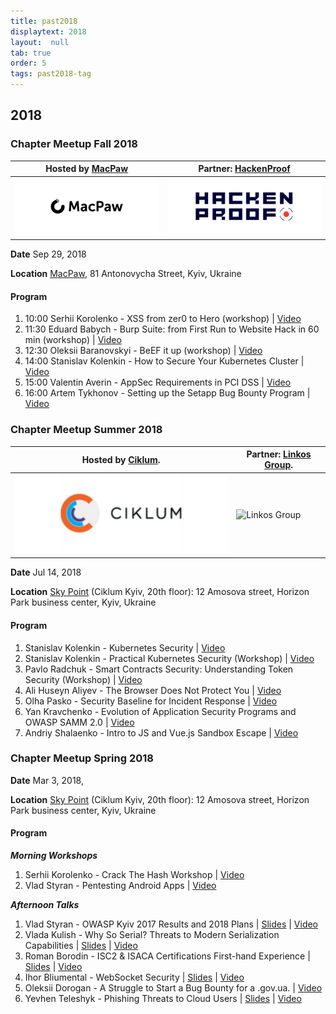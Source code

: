 ```yaml
---
title: past2018
displaytext: 2018
layout:  null
tab: true
order: 5
tags: past2018-tag
---
```


## 2018

### Chapter Meetup Fall 2018

| Hosted by [MacPaw](http://macpaw.com)                                                                                                                             | Partner: [HackenProof](http://hackenproof.com)    |
| ----------------------------------------------------------------------------------------------------------------------------------------------------------------- | ----------------------------------------------------- |
| ![MacPaw](assets/images/partners/macpaw.png "MacPaw") | ![HackenProof](assets/images/partners/hackenproof.png "HackenProof") |

**Date** Sep 29, 2018 

**Location** [MacPaw](https://macpaw.com), 81
Antonovycha Street, Kyiv, Ukraine

#### Program

1.  10:00 Serhii Korolenko - XSS from zer0 to Hero (workshop) |
    [Video](https://www.youtube.com/watch?v=mKqc9u_BRLM)
2.  11:30 Eduard Babych - Burp Suite: from First Run to Website Hack in
    60 min (workshop) |
    [Video](https://www.youtube.com/watch?v=GNe9NfEWq0A)
3.  12:30 Oleksii Baranovskyi - BeEF it up (workshop) |
    [Video](https://www.youtube.com/watch?v=V7wx9fMp92s)
4.  14:00 Stanislav Kolenkin - How to Secure Your Kubernetes Cluster |
    [Video](https://www.youtube.com/watch?v=iRB-Jqc5XNs)
5.  15:00 Valentin Averin - AppSec Requirements in PCI DSS |
    [Video](https://www.youtube.com/watch?v=ixAGG_4g9PE)
6.  16:00 Artem Tykhonov - Setting up the Setapp Bug Bounty Program |
    [Video](https://www.youtube.com/watch?v=CSYY90PWuBs)

### Chapter Meetup Summer 2018

| Hosted by [Ciklum](https://www.ciklum.com). | Partner: [Linkos Group](http://www.linkos.com.ua). |
| ------------------------------------------- | ------------------------------------------------------ |
| ![Ciklum](assets/images/partners/ciklum.png "Ciklum")      | ![Linkos Group](assets/images/partners/linkos.jpg "Linkos Group")                 |

**Date** Jul 14, 2018

**Location** [Sky
Point](https://foursquare.com/v/sky-point-20th-floor/4e809969d3e3d2ec7ec3a5ef)
(Ciklum Kyiv, 20th floor): 12 Amosova street, Horizon Park business
center, Kyiv, Ukraine

#### Program

1.  Stanislav Kolenkin - Kubernetes Security |
    [Video](https://www.youtube.com/watch?v=rcY4ol6Wi90&index=1&list=PLDLqQj8RuUFtNtrorz3R3JA0861QpQXX3)
2.  Stanislav Kolenkin - Practical Kubernetes Security (Workshop) |
    [Video](https://www.youtube.com/watch?v=XiiriQpcKP4&index=2&list=PLDLqQj8RuUFtNtrorz3R3JA0861QpQXX3)
3.  Pavlo Radchuk - Smart Contracts Security: Understanding Token
    Security (Workshop) |
    [Video](https://www.youtube.com/watch?v=BTC2-3LB0uA&index=3&list=PLDLqQj8RuUFtNtrorz3R3JA0861QpQXX3)
4.  Ali Huseyn Aliyev - The Browser Does Not Protect You |
    [Video](https://www.youtube.com/watch?v=BTC2-3LB0uA&index=3&list=PLDLqQj8RuUFtNtrorz3R3JA0861QpQXX3)
5.  Olha Pasko - Security Baseline for Incident Response |
    [Video](https://www.youtube.com/watch?v=YOUmEGWp1is&list=PLDLqQj8RuUFtNtrorz3R3JA0861QpQXX3&index=4)
6.  Yan Kravchenko - Evolution of Application Security Programs and
    OWASP SAMM 2.0 |
    [Video](https://www.youtube.com/watch?v=xijsNetSQUw&list=PLDLqQj8RuUFtNtrorz3R3JA0861QpQXX3&index=5)
7.  Andriy Shalaenko - Intro to JS and Vue.js Sandbox Escape |
    [Video](https://www.youtube.com/watch?v=jFK2TqAkrsY&list=PLDLqQj8RuUFtNtrorz3R3JA0861QpQXX3&index=6)

### Chapter Meetup Spring 2018

**Date** Mar 3, 2018,

**Location** [Sky
Point](https://foursquare.com/v/sky-point-20th-floor/4e809969d3e3d2ec7ec3a5ef)
(Ciklum Kyiv, 20th floor): 12 Amosova street, Horizon Park business
center, Kyiv, Ukraine

#### **Program**

***Morning Workshops***

1.  Serhii Korolenko - Crack The Hash Workshop |
    [Video](https://www.youtube.com/watch?v=YetkDs-wvTE)
2.  Vlad Styran - Pentesting Android Apps |
    [Video](https://www.youtube.com/watch?v=vih61eM3DsA)

***Afternoon Talks***

1.  Vlad Styran - OWASP Kyiv 2017 Results and 2018 Plans |
    [Slides](https://www.slideshare.net/owaspKyiv/vlad-styran-owasp-kyiv-2017-report-and-2018-plans)
    | [Video](https://www.youtube.com/watch?v=iFRT5j5yPsY)
2.  Vlada Kulish - Why So Serial? Threats to Modern Serialization
    Capabilities |
    [Slides](https://www.slideshare.net/owaspKyiv/vlada-kulish-why-so-serial)
    | [Video](https://www.youtube.com/watch?v=QHRBQYSh-aU)
3.  Roman Borodin - ISC2 & ISACA Certifications First-hand Experience |
    [Slides](https://www.slideshare.net/owaspKyiv/roman-borodin-isc2-isaca-certification-programs-firsthand-experience)
    | [Video](https://www.youtube.com/watch?v=w9AA5DKTyKI)
4.  Ihor Bliumental - WebSocket Security |
    [Slides](https://www.slideshare.net/owaspKyiv/ihor-bliumental-websockets)
    | [Video](https://www.youtube.com/watch?v=ucy98JiE-nU)
5.  Oleksii Dorogan - A Struggle to Start a Bug Bounty for a .gov.ua. |
    [Video](https://www.youtube.com/watch?v=pzanY97lcwY)
6.  Yevhen Teleshyk - Phishing Threats to Cloud Users |
    [Slides](https://www.slideshare.net/owaspKyiv/yevhen-teleshyk-oauth-phishing)
    | [Video](https://www.youtube.com/watch?v=zd4PIJSamJY)
